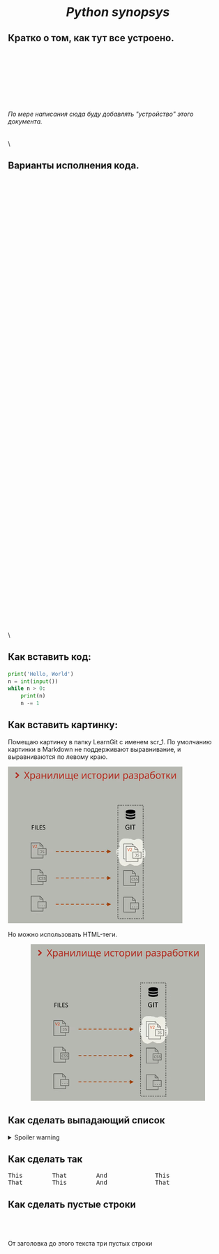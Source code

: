 <i><h1 align="center"> Python synopsys </h1></i>

## Кратко о том, как тут все устроено.
\
\
\
\
\
\
\
\
*По мере написания сюда буду добавлять "устройство" этого документа.*
\
\
\
\

## Варианты исполнения кода.


\
\
\
\
\
\
\
\
\
\
\
\
\
\
\
\
\
\
\
\
\
\
\
\
\
\
\
\
\
\
\
\
\
\
\
\
\
\
\
\
\
\
\
\
\
\
\
\
\
\
\
\
\
\
\
\
\
\
\
\
\
\

## Как вставить код:

```py
print('Hello, World')
n = int(input())
while n > 0:
    print(n)
    n -= 1
```
## Как вставить картинку:
Помещаю картинку в папку LearnGit с именем scr_1. По умолчанию картинки в Markdown не поддерживают выравнивание, и выравниваются по левому краю.

![текст для картинки зачем нужен не понял](scr_1.png 'текст при наведении на картинку')

Но можно использовать HTML-теги.

<p align="center">
  <img src="scr_1.png" title='picture2'>
</p>

## Как сделать выпадающий список

<details>

  <summary>Spoiler warning</summary>

  Spoiler text. Note that it's important to have a space after the summary tag. You should be able to write any markdown you want inside the `<details>` tag... just make sure you close `<details>` afterward.

  ```javascript

  console.log("I'm a code block!");

  ```
</details>

## Как сделать так
<pre>
This        That        And             This
That        This        And             That    
</pre>

## Как сделать пустые строки
\
\
\
От заголовка до этого текста три пустых строки
